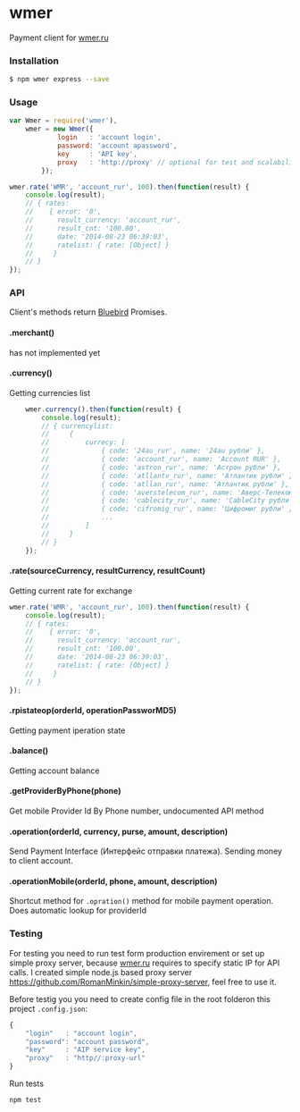 wmer
====

Payment client for [wmer.ru](wmer.ru)

### Installation

```bash
$ npm wmer express --save
```

### Usage
```js
var Wmer = require('wmer'),
    wmer = new Wmer({
            login   : 'account login',
            password: 'account apassword',
            key     : 'API key',
            proxy   : 'http://proxy' // optional for test and scalability purpose
        });

wmer.rate('WMR', 'account_rur', 100).then(function(result) {
    console.log(result);
    // { rates:
    //    { error: '0',
    //      result_currency: 'account_rur',
    //      result_cnt: '100.00',
    //      date: '2014-08-23 06:39:03',
    //      ratelist: { rate: [Object] }
    //     }
    // }
});
```

### API
Client's methods return [Bluebird](https://github.com/petkaantonov/bluebird) Promises.

#### .merchant()
has not implemented yet

#### .currency()
Getting currencies list
```javascript
    wmer.currency().then(function(result) {
        console.log(result);
        // { currencylist:
        //     {
        //         currecy: [
        //             { code: '24au_rur', name: '24au рубли' },
        //             { code: 'account_rur', name: 'Account RUR' },
        //             { code: 'astron_rur', name: 'Астрон рубли' },
        //             { code: 'atllantv_rur', name: 'Атлантик рубли' },
        //             { code: 'atllan_rur', name: 'Атлантик рубли' },
        //             { code: 'averstelecom_rur', name: 'Аверс-Телеком рубли' },
        //             { code: 'cablecity_rur', name: 'CableCity рубли' },
        //             { code: 'cifromig_rur', name: 'Цифромиг рубли' }
        //             ...
        //         ]
        //     }
        // }
    });
```

#### .rate(sourceCurrency, resultCurrency, resultCount)
Getting current rate for exchange
```javascript
wmer.rate('WMR', 'account_rur', 100).then(function(result) {
    console.log(result);
    // { rates:
    //    { error: '0',
    //      result_currency: 'account_rur',
    //      result_cnt: '100.00',
    //      date: '2014-08-23 06:39:03',
    //      ratelist: { rate: [Object] }
    //     }
    // }
});
```

#### .rpistateop(orderId, operationPassworMD5)
Getting payment iperation state

#### .balance()
Getting account balance

#### .getProviderByPhone(phone)
Get mobile Provider Id By Phone number, undocumented API method

#### .operation(orderId, currency, purse, amount, description)
Send Payment Interface (Интерфейс отправки платежа). Sending money to client account.

#### .operationMobile(orderId, phone, amount, description)
Shortcut method for `.opration()` method for mobile payment operation. Does automatic lookup for providerId

### Testing
For testing you need to run test form production envirement or set up simple proxy server, because [wmer.ru](wmer.ru) requires to specify static IP for API calls. I created simple node.js based proxy server https://github.com/RomanMinkin/simple-proxy-server, feel free to use it.

Before testig you you need to create config file in the root folderon this project `.config.json`:
```javascript
{
    "login"   : "account login",
    "password": "account password",
    "key"     : "AIP service key",
    "proxy"   : "http//:proxy-url"
}
```

Run tests
```bash
npm test
```


